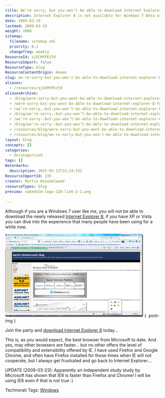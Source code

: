 ```yaml
---
title: We’re sorry, but you won’t be able to download Internet Explorer 8 for Windows 7 Beta at this time
description: Internet Explorer 8 is not available for Windows 7 Beta users, but can be downloaded for Windows XP and Vista. Compatibility and extensibility are key features.
date: 2009-03-19
lastmod: 2009-03-19
weight: 1000
sitemap:
  filename: sitemap.xml
  priority: 0.1
  changefreq: weekly
ResourceId: sjUCMYPEzTd
ResourceImport: false
ResourceType: blog
ResourceContentOrigin: Human
slug: we-re-sorry-but-you-won-t-be-able-to-download-internet-explorer-8-for-windows-7-beta-at-this-time
aliases:
  - /resources/sjUCMYPEzTd
aliasesArchive:
  - /blog/were-sorry-but-you-wont-be-able-to-download-internet-explorer-8-for-windows-7-beta-at-this-time
  - /were-sorry-but-you-wont-be-able-to-download-internet-explorer-8-for-windows-7-beta-at-this-time
  - /we’re-sorry,-but-you-won’t-be-able-to-download-internet-explorer-8-for-windows-7-beta-at-this-time
  - /blog/we’re-sorry,-but-you-won’t-be-able-to-download-internet-explorer-8-for-windows-7-beta-at-this-time
  - /we’re-sorry--but-you-won’t-be-able-to-download-internet-explorer-8-for-windows-7-beta-at-this-time
  - /blog/we’re-sorry--but-you-won’t-be-able-to-download-internet-explorer-8-for-windows-7-beta-at-this-time
  - /resources/blog/were-sorry-but-you-wont-be-able-to-download-internet-explorer-8-for-windows-7-beta-at-this-time
  - /resources/blog/we-re-sorry-but-you-won-t-be-able-to-download-internet-explorer-8-for-windows-7-beta-at-this-time
layout: blog
concepts: []
categories:
  - Uncategorized
tags: []
Watermarks:
  description: 2025-05-13T15:24:23Z
ResourceImportId: 135
creator: Martin Hinshelwood
resourceTypes: blog
preview: nakedalm-logo-128-link-2-2.png

---
```

Although if you are a Windows 7 user like me, you will not be able to download the newly released [Internet Explorer 8](http://www.microsoft.com/ie8), if you have XP or Vista you can dive into the experience that many people have been using for a while now.

[![image](images/1-1.png)](images/1-1.png)
{ .post-img }

Join the party and [download Internet Explorer 8](http://www.microsoft.com/ie8) today…

This is, as you would expect, the best browser from Microsoft to date. And yes, may other browsers are faster… but no other offers the level of compatibility and extensibility offered by IE. I have used Firefox and Google Chrome, and often have Firefox installed for those times when IE will not cooperate, but I always get frustrated and go back to Internet Explorer….

UPDATE (2009-03-23): Apparently an independent study study by Microsoft has shown that IE8 is faster than Firefox and Chrome! I will be using IE8 even if that is not true :)

Technorati Tags: [Windows](http://technorati.com/tags/Windows)
